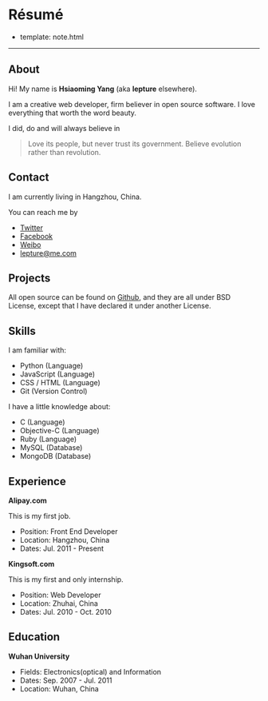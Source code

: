 # Résumé

- template: note.html

---------

## About

Hi! My name is **Hsiaoming Yang** (aka **lepture** elsewhere).

I am a creative web developer, firm believer in open source software.
I love everything that worth the word beauty.

I did, do and will always believe in

> Love its people, but never trust its government.
> Believe evolution rather than revolution.

## Contact

I am currently living in Hangzhou, China.

You can reach me by

- [Twitter](https://twitter.com/lepture)
- [Facebook](https://facebook.com/lepture)
- [Weibo](http://weibo.com/lepture)
- <lepture@me.com>


## Projects

All open source can be found on [Github](https://github.com/lepture),
and they are all under BSD License, except that I have declared it under
another License.

## Skills

I am familiar with:

- Python (Language)
- JavaScript (Language)
- CSS / HTML (Language)
- Git (Version Control)

I have a little knowledge about:

- C (Language)
- Objective-C (Language)
- Ruby (Language)
- MySQL (Database)
- MongoDB (Database)


## Experience

**Alipay.com**

This is my first job.

- Position: Front End Developer
- Location: Hangzhou, China
- Dates: Jul. 2011 - Present


**Kingsoft.com**

This is my first and only internship.

- Position: Web Developer
- Location: Zhuhai, China
- Dates: Jul. 2010 - Oct. 2010


## Education

**Wuhan University**

- Fields: Electronics(optical) and Information
- Dates: Sep. 2007 - Jul. 2011
- Location: Wuhan, China
